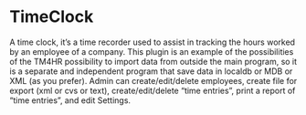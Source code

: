 # TimeClock
A time clock, it’s a time recorder used to assist in tracking the hours worked by an employee of a company. This plugin is an example of the possibilities of the TM4HR possibility to import data from outside the main program, so it is a separate and independent program that save data in localdb or MDB or XML (as you prefer). Admin can create/edit/delete employees, create file for export (xml or cvs or text), create/edit/delete “time entries”, print a report of “time entries”, and edit Settings.
